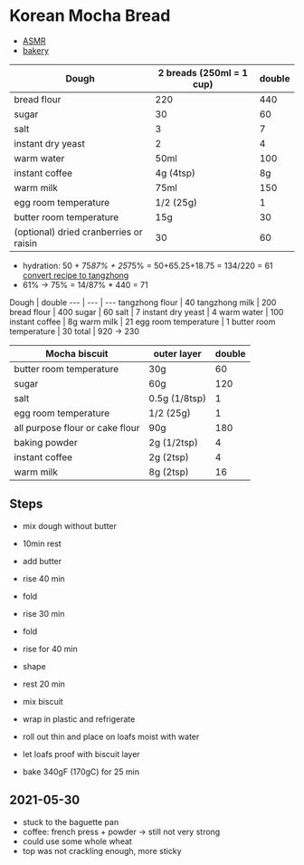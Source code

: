 # Korean Mocha Bread

- [ASMR](https://www.youtube.com/watch?v=UvcKvMHznpQ)
- [bakery](https://www.youtube.com/watch?v=DTz2LLg4LC8)

Dough | 2 breads (250ml = 1 cup) | double
--- | --- | ---
bread flour | 220 | 440 
sugar | 30 | 60
salt | 3 | 7
instant dry yeast | 2 | 4
warm water | 50ml | 100
instant coffee | 4g (4tsp) | 8g
warm milk | 75ml | 150
egg room temperature | 1/2 (25g) |  1
butter room temperature | 15g | 30
(optional) dried cranberries or raisin |  30 | 60

- hydration: 50 + 75*87% + 25*75% = 50+65.25+18.75 = 134/220 = 61 [convert recipe to tangzhong](https://www.kingarthurbaking.com/blog/2018/07/23/how-to-convert-a-bread-recipe-to-tangzhong)
- 61% -> 75% = 14/87% * 440 = 71

Dough | double
--- | --- | ---
tangzhong flour | 40
tangzhong milk | 200
bread flour | 400
sugar | 60
salt | 7
instant dry yeast | 4
warm water | 100
instant coffee | 8g
warm milk | 21
egg room temperature | 1
butter room temperature | 30
total | 920 -> 230

Mocha biscuit | outer layer | double
--- | --- | ---
butter room temperature | 30g | 60 
sugar | 60g | 120
salt | 0.5g (1/8tsp) | 1
egg room temperature | 1/2 (25g) | 1
all purpose flour or cake flour | 90g | 180
baking powder | 2g (1/2tsp) | 4
instant coffee | 2g (2tsp) | 4
warm milk | 8g (2tsp) | 16

## Steps
- mix dough without butter
- 10min rest
- add butter
- rise 40 min
- fold
- rise 30 min
- fold
- rise for 40 min
- shape
- rest 20 min

- mix biscuit
- wrap in plastic and refrigerate
- roll out thin and place on loafs moist with water
- let loafs proof with biscuit layer

- bake 340gF (170gC) for 25 min

## 2021-05-30
- stuck to the baguette pan
- coffee: french press + powder -> still not very strong
- could use some whole wheat
- top was not crackling enough, more sticky